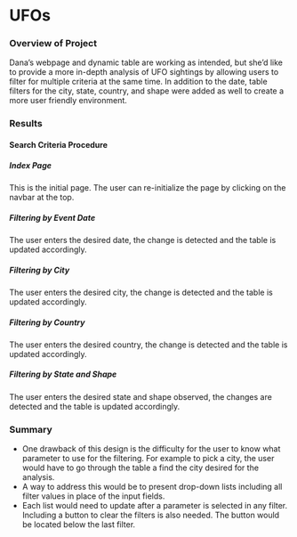 # UFOs

### Overview of Project
Dana’s webpage and dynamic table are working as intended, but she’d like to provide a more in-depth analysis of UFO sightings by allowing users to filter for multiple criteria at the same time. In addition to the date, table filters for the city, state, country, and shape were added as well to create a more user friendly environment. 

### Results

#### Search Criteria Procedure
##### Index Page
This is the initial page. The user can re-initialize the page by clicking on the navbar at the top.

##### Filtering by Event Date
The user enters the desired date, the change is detected and the table is updated accordingly.

##### Filtering by City
The user enters the desired city, the change is detected and the table is updated accordingly.

##### Filtering by Country
The user enters the desired country, the change is detected and the table is updated accordingly.

##### Filtering by State and Shape
The user enters the desired state and shape observed, the changes are detected and the table is updated accordingly.

### Summary
- One drawback of this design is the difficulty for the user to know what parameter to use for the filtering. For example to pick a city, the user would have to go through the table a find the city desired for the analysis.
- A way to address this would be to present drop-down lists including all filter values in place of the input fields.
- Each list would need to update after a parameter is selected in any filter.
Including a button to clear the filters is also needed. The button would be located below the last filter.
